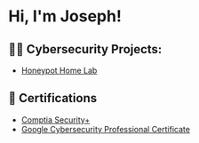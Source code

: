 
<h1>Hi, I'm Joseph! </h1>

<h2>👨‍💻 Cybersecurity Projects:</h2>

  - [Honeypot Home Lab](https://github.com/joeidowu/Honeypot-Home-Lab/tree/main)
  
<h2>📄 Certifications</h2>

- [Comptia Security+](https://www.certmetrics.com/comptia/public/verification.aspx?code=MZ8PTQ49JRK6FPSN)
- [Google Cybersecurity Professional Certificate](https://www.coursera.org/account/accomplishments/professional-cert/VBNC5QYJL7B6)
